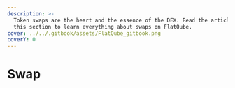 ```yaml
---
description: >-
  Token swaps are the heart and the essence of the DEX. Read the articles in
  this section to learn everything about swaps on FlatQube.
cover: ../../.gitbook/assets/FlatQube_gitbook.png
coverY: 0
---
```


# Swap

